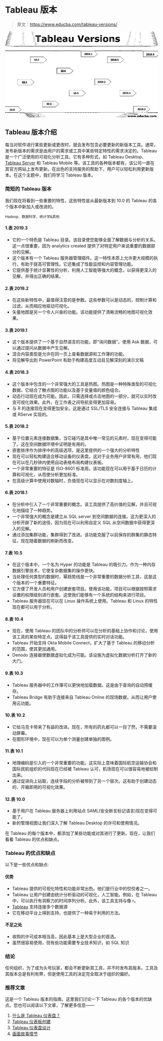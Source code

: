 # Tableau 版本

> 原文：<https://www.educba.com/tableau-versions/>

![Tableau Versions](img/888ac4592917b695e2faca5007839b9c.png)



## Tableau 版本介绍

每当对软件进行某些更新或更改时，就会发布包含必要更新的新版本工具。通常，发布新版本的需求是由用户的需求或工具中某些特定特性的需求决定的。Tableau 是一个广泛使用的可视化分析工具。它有多种形式，如 Tableau Desktop、 [Tableau Server](https://www.educba.com/install-tableau-server/) 和 Tableau Mobile 等。该工具的各种版本都有，该公司一直在其官方网站上发布更新。在出色的支持服务的帮助下，用户可以轻松利用更新版本。在这个主题中，我们将学习 Tableau 版本。

### 简短的 Tableau 版本

我们现在将看到一些重要的特性，这些特性是从最新版本到 10.0 的 Tableau 的各个版本中新加入或改进的。

<small>Hadoop、数据科学、统计学&其他</small>

#### 1.表 2019.3

*   它的一个特色是 Tableau 目录。该目录使您能够全面了解数据与分析的关系。这一点很重要，因为 analytics created 提供了对特定用户来说重要的数据部分的见解。
*   这个版本有一个 Tableau 服务器管理插件。这一特性本质上允许更大规模的执行，有助于提高可管理性。它还集成了性能监控和内容管理功能。
*   它提供基于统计显著性的分析，利用人工智能等强大的概念，以获得更深入的见解，并得出正确的结果。

#### 2.表 2019.2

*   在这些新特性中，最值得注意的是参数。这些参数可以是动态的，控制计算和过滤，从而相应地驱动可视化。
*   矢量地图是另一个令人兴奋的功能。该功能提供了清晰流畅的地图可视化效果。

#### 3.表 2019.1

*   这个版本提供了一个基于自然语言的功能，即“询问数据”。使用 Ask 数据，可以通过提问从数据中产生见解。
*   混合内容类型是允许在同一页上查看数据源和工作簿的功能。
*   将见解导出到 PowerPoint 有助于构建高度互动且见解深刻的演示文稿

#### 4.表 2018.3

*   这个版本中包含的一个非常强大的工具是热图。热图是一种特殊类型的可视化数据，它结合了散点图的功能以及基于变量值的颜色组合。
*   动态行动现在成为可能。因此，只需选择或点击地图的一部分，就可以实时改变可视化效果。此外，在工作表之间导航变得更加容易。
*   与 R 的连接现在变得更加安全。这是通过 SSL/TLS 安全连接与 Tableau 集成或 RServe 实现的。

#### 5.表 2018.2

*   基于位置元素连接数据集，当它碰巧是其中唯一常见的元素时，现在变得可能了。这在空间数据环境中证明是有用的。
*   嵌套排序作为排序中的高级选项，是这里提供的一个强大的分析特性
*   现在可以轻松构建适合移动设备的仪表盘。这对于业务用户非常有用，他们现在可以在几秒钟内使用自动表格布局构建仪表板。
*   一个非常重要的特征是 ISO-8601 标准周。该功能现在可以用于基于日历的计算和可视化，从而使分析更加标准。
*   在高级计算中使用对数轴时，负值现在可以显示在对数刻度轴上。

#### 6.表 2018.1

*   在分析中引入了一个非常重要的概念。该工具提供了高价值的见解，并且可视化地描绘了一种趋势。
*   一个非常强大的概念是建立从 SQL server 到空间数据的连接。这为更深入的分析开辟了新的途径，因为现在可以利用自定义 SQL 从空间数据中获得更深入的见解。
*   通过添加集群功能，集群得到了改进。该功能克服了以前保存的群集的静态特征，现在随着数据的刷新而改变。

#### 7.表 10.5

*   在这个版本中，一个名为 Hyper 的功能是 Tableau 的吸引力。作为一种内存数据引擎技术，它使复杂数据集的操作更快。
*   当处理任何类型的数据时，幂趋势线是一个非常重要的数据分析工具，这是这个版本的一个重要特征。
*   它方便了开发人员和用户创建嵌套项目。使用该功能，项目可以根据按照需求设置的权限级别进行嵌套。这使我们能够有一个系统的结构来进行项目。
*   Tableau 服务器现在可以在 Linux 操作系统上使用。Tableau 和 Linux 的特性现在都可以用于分析。

#### 8.表 10.4

*   现在，使用 Tableau 的团队中的分析师可以在分析的基础上协作和讨论，使用该工具的某些特定点。这得益于该工具提供的实时对话功能。
*   Tableau 开始支持 Okta Mobile Connect，扩大了基于 Tableau 的移动分析的范围，使其更加通用。
*   Denodo 连接器使数据虚拟化成为可能。该设施为虚拟化数据分析打开了新的大门。

#### 9.表 10.3

*   Tableau 服务器中的工作簿可以更快地加载数据。这是由于查询的自动预缓存。
*   Tableau Bridge 有助于连接来自 Tableau Online 的现场数据，从而让用户使用云功能。

#### 10.表 10.2

*   它给马克卡带来了有益的改进。现在，所有的药丸都可以一目了然，不需要滚动屏幕。
*   在图形环境中，现在可以为单个测量创建单独的图例。

#### 11.表 10.1

*   地理编码是引入的一个非常重要的功能。这实际上意味着国际航空运输协会和国际民航组织的代码现在已经被 Tableau 认可，机场现在可以很容易地被绘制出来。
*   通过促进向上钻取，连续字段的分析被带到了另一个层次。这有助于创建动态的、开箱即用的可视化效果。

#### 12.表 10.0

*   基于用户在 Tableau 服务器上利用站点 SAML(安全断言标记语言)现在变得可能了。
*   新的管理视图让我们深入了解 Tableau Desktop 的许可和使用情况。

在 Tableau 的每个版本中，都添加了某些功能或对其进行了更新。现在，让我们看看 Tableau 的优点和缺点。

### Tableau 的优点和缺点

以下是一些优点和缺点:

#### 优势

*   Tableau 提供的可视化特性和功能非常出色。他们是行业中的佼佼者之一。
*   Tableau 让用户创建由统计分析驱动的可视化，人工智能。例如，在 Tableau 中，可以执行有洞察力的时间序列分析。此外，该工具支持与像 r。
*   [Tableau](https://www.educba.com/tableau-new-features/) 支持连接多个数据源
*   它在移动平台上得到支持，也提供了一种易于利用的方法。

#### 不足之处

*   收购的许可成本相当高，因此基本上是大型企业的首选。
*   虽然很容易使用，但有些功能需要专业技术知识，如 SQL 知识

### 结论

任何组织，为了成为头号玩家，都会不断更新其工具，并不时发布其版本。工具及其版本总是有利有弊，但是使用工具的决定完全取决于组织的偏好。

### 推荐文章

这是一个 Tableau 版本的指南。这里我们讨论一下 Tableau 的各个版本的优缺点。您也可以阅读以下文章，了解更多信息——

1.  [什么是 Tableau 仪表盘？](https://www.educba.com/what-is-tableau-dashboard/)
2.  [Tableau 仪表板创建](https://www.educba.com/tableau-dashboard-creation/)
3.  [Tableau 仪表盘设计](https://www.educba.com/tableau-dashboard-design/)
4.  [画面故事情节](https://www.educba.com/tableau-storyline/)





